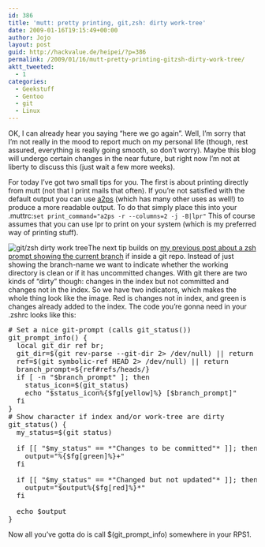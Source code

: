 ```yaml
---
id: 386
title: 'mutt: pretty printing, git,zsh: dirty work-tree'
date: 2009-01-16T19:15:49+00:00
author: Jojo
layout: post
guid: http://hackvalue.de/heipei/?p=386
permalink: /2009/01/16/mutt-pretty-printing-gitzsh-dirty-work-tree/
aktt_tweeted:
  - 1
categories:
  - Geekstuff
  - Gentoo
  - git
  - Linux
---
```

OK, I can already hear you saying &#8220;here we go again&#8221;. Well, I&#8217;m sorry that I&#8217;m not really in the mood to report much on my personal life (though, rest assured, everything is really going smooth, so don&#8217;t worry). Maybe this blog will undergo certain changes in the near future, but right now I&#8217;m not at liberty to discuss this (just wait a few more weeks).
  
For today I&#8217;ve got two small tips for you. The first is about printing directly from mutt (not that I print mails that often). If you&#8217;re not satisfied with the default output you can use [a2ps](http://www.gnu.org/software/a2ps/) (which has many other uses as well!) to produce a more readable output. To do that simply place this into your .muttrc:`set print_command="a2ps -r --columns=2 -j -B|lpr"` This of course assumes that you can use lpr to print on your system (which is my preferred way of printing stuff).
  
<img src="/weblog/git_dirty.jpg" alt="git/zsh dirty work tree" class="alignleft" />The next tip builds on [my previous post about a zsh prompt showing the current branch](/heipei/2008/08/05/zsh-git-branch-prompt-and-cygwin/) if inside a git repo. Instead of just showing the branch-name we want to indicate whether the working directory is clean or if it has uncommitted changes. With git there are two kinds of &#8220;dirty&#8221; though: changes in the index but not committed and changes not in the index. So we have two indicators, which makes the whole thing look like the image. Red is changes not in index, and green is changes already added to the index. The code you&#8217;re gonna need in your .zshrc looks like this:

<pre># Set a nice git-prompt (calls git_status())
git_prompt_info() {
  local git_dir ref br;
  git_dir=$(git rev-parse --git-dir 2&gt; /dev/null) || return
  ref=$(git symbolic-ref HEAD 2&gt; /dev/null) || return
  branch_prompt=${ref#refs/heads/}
  if [ -n "$branch_prompt" ]; then
    status_icon=$(git_status)
    echo "$status_icon%{$fg[yellow]%} [$branch_prompt]"
  fi
}
# Show character if index and/or work-tree are dirty
git_status() {
  my_status=$(git status)

  if [[ "$my_status" == *"Changes to be committed"* ]]; then
    output="%{$fg[green]%}+"
  fi
  
  if [[ "$my_status" == *"Changed but not updated"* ]]; then
    output="$output%{$fg[red]%}*"
  fi

  echo $output
}</pre>

Now all you&#8217;ve gotta do is call $(git\_prompt\_info) somewhere in your RPS1.